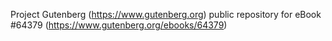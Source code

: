 Project Gutenberg (https://www.gutenberg.org) public repository for
eBook #64379 (https://www.gutenberg.org/ebooks/64379)
